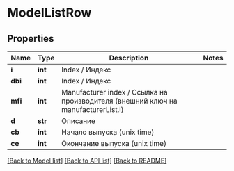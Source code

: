 # ModelListRow

## Properties
Name | Type | Description | Notes
------------ | ------------- | ------------- | -------------
**i** | **int** | Index / Индекс | 
**dbi** | **int** | Index / Индекс | 
**mfi** | **int** | Manufacturer index / Ссылка на производителя (внешний ключ на manufacturerList.i) | 
**d** | **str** | Описание | 
**cb** | **int** | Начало выпуска (unix time) | 
**ce** | **int** | Окончание выпуска (unix time) | 

[[Back to Model list]](../README.md#documentation-for-models) [[Back to API list]](../README.md#documentation-for-api-endpoints) [[Back to README]](../README.md)


